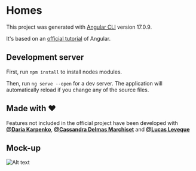 # Homes

This project was generated with [Angular CLI](https://github.com/angular/angular-cli) version 17.0.9.

It's based on an [official tutorial](https://angular.io/tutorial/first-app) of Angular.

## Development server

First, run `npm install` to install nodes modules.

Then, run `ng serve --open` for a dev server. The application will automatically reload if you change any of the source files.

## Made with ❤️

Features not included in the official project have been developed with **[@Daria Karpenko](https://github.com/karpetoryba)**, **[@Cassandra Delmas Marchiset](https://github.com/CassandraDM)** and **[@Lucas Leveque](https://github.com/1u1ucas)**

## Mock-up

![Alt text](./src/assets/image.png)

